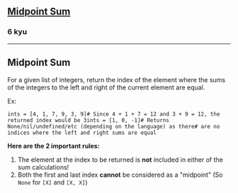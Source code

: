 <h2><a href=https://www.codewars.com/kata/54d3bb4dfc75996c1c000c6d/train/javascript target="_blank">Midpoint Sum</a></h2><h3>6 kyu</h3><hr><h2 id="midpoint-sum">Midpoint Sum</h2><p>For a given list of integers, return the index of the element where the sums of the integers to the left and right of the current element are equal.</p><p>Ex:</p><pre><code class="language-python"><span class="cm-variable">ints</span> <span class="cm-operator">=</span> [<span class="cm-number">4</span>, <span class="cm-number">1</span>, <span class="cm-number">7</span>, <span class="cm-number">9</span>, <span class="cm-number">3</span>, <span class="cm-number">9</span>]<span class="cm-comment"># Since 4 + 1 + 7 = 12 and 3 + 9 = 12, the returned index would be 3</span><span class="cm-variable">ints</span> <span class="cm-operator">=</span> [<span class="cm-number">1</span>, <span class="cm-number">0</span>, <span class="cm-operator">-</span><span class="cm-number">1</span>]<span class="cm-comment"># Returns None/nil/undefined/etc (depending on the language) as there</span><span class="cm-comment"># are no indices where the left and right sums are equal</span></code></pre><p><strong>Here are the 2 important rules:</strong></p><ol><li>The element at the index to be returned is <strong>not</strong> included in either of the sum calculations!</li><li>Both the first and last index <strong>cannot</strong> be considered as a "midpoint" (So <code>None</code> for <code>[X]</code> and <code>[X, X]</code>)</li></ol>